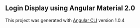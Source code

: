 ## Login Display using Angular Material 2.0 


This project was generated with [Angular CLI](https://github.com/angular/angular-cli) version 1.0.4
